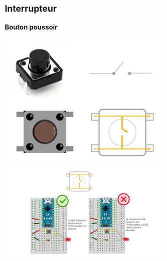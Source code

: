 # Interrupteur


## Bouton poussoir

![Bouton poussoir](interrupteur/bouton_poussoir_pcb_bb.svg)

![Comment placer un bouton poussoir sur une platine d'expérimentation](interrupteur/bouton_poussoir_pcb_disposition.svg)